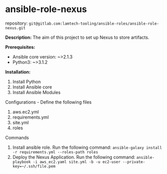 # ansible-role-nexus

repository: `git@gitlab.com:lamtech-tooling/ansible-roles/ansible-role-nexus.git`

**Description:**
The aim of this project to set up Nexus to store artifacts.

**Prerequisites:**
- Ansible core version: ~>2.1.3
- Python3: ~>3.1.2

**Installation:**
1. Install Python
2. Install Ansible core
3. Install Ansible Modules

Configurations - Define the following files
1. aws.ec2.yml
2. requirements.yml
3. site.yml
4. roles

Commands
1. Install ansible role. Run the following command: `ansible-galaxy install -r requirements.yml --roles-path roles`
2. Deploy the Nexus Application. Run the following command: `ansible-playbook -i aws_ec2.yaml site.yml -b -u ec2-user --private-key=~/.ssh/file.pem`





